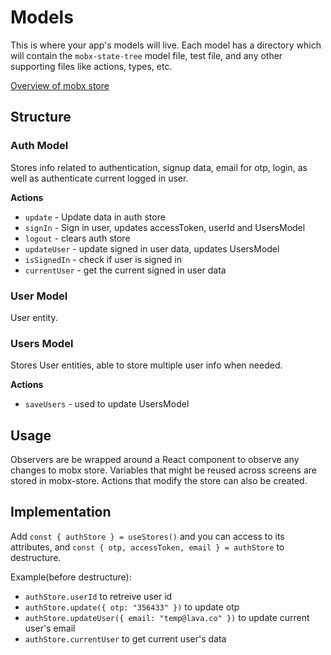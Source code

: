 # Models

This is where your app's models will live. Each model has a directory which will contain the `mobx-state-tree` model file, test file, and any other supporting files like actions, types, etc.

[Overview of mobx store](https://mobx-state-tree.js.org/intro/philosophy)

## Structure

### Auth Model

Stores info related to authentication, signup data, email for otp, login, as well as authenticate current logged in user.

**Actions**

- `update` - Update data in auth store
- `signIn` - Sign in user, updates accessToken, userId and UsersModel
- `logout` - clears auth store
- `updateUser` - update signed in user data, updates UsersModel
- `isSignedIn` - check if user is signed in
- `currentUser` - get the current signed in user data

### User Model

User entity.

### Users Model

Stores User entities, able to store multiple user info when needed.

**Actions**

- `saveUsers` - used to update UsersModel

## Usage

Observers are be wrapped around a React component to observe any changes to mobx store. Variables that might be reused across screens are stored in mobx-store. Actions that modify the store can also be created.

## Implementation

Add `const { authStore } = useStores()` and you can access to its attributes, and `const { otp, accessToken, email } = authStore` to destructure.

Example(before destructure):

- `authStore.userId` to retreive user id
- `authStore.update({ otp: "356433" })` to update otp
- `authStore.updateUser({ email: "temp@lava.co" })` to update current user's email
- `authStore.currentUser` to get current user's data
